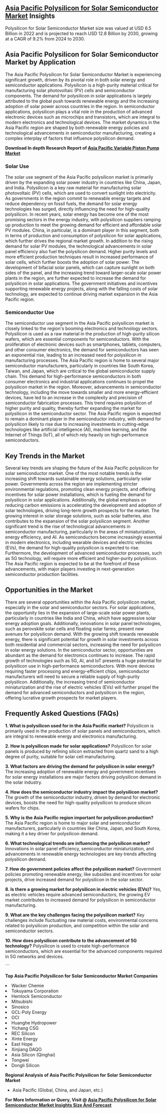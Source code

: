 <h2><a href="https://www.verifiedmarketreports.com/download-sample/?rid=355314&amp;utm_source=Github-Feb&amp;utm_medium=219" target="_blank">Asia Pacific Polysilicon for Solar Semiconductor Market</a> Insights</h2><p>Polysilicon for Solar Semiconductor Market size was valued at USD 6.5 Billion in 2022 and is projected to reach USD 12.8 Billion by 2030, growing at a CAGR of 9.2% from 2024 to 2030.</p><p><h2>Asia Pacific Polysilicon for Solar Semiconductor Market by Application</h2> <p>The Asia Pacific Polysilicon for Solar Semiconductor Market is experiencing significant growth, driven by its pivotal role in both solar energy and semiconductor applications. Polysilicon is a high-purity material critical for manufacturing solar photovoltaic (PV) cells and semiconductor components. The demand for polysilicon in solar applications is largely attributed to the global push towards renewable energy and the increasing adoption of solar power across countries in the region. In semiconductor applications, polysilicon plays a vital role in the production of advanced electronic devices such as microchips and transistors, which are integral to modern electronics and technological devices. The market dynamics in the Asia Pacific region are shaped by both renewable energy policies and technological advancements in semiconductor manufacturing, creating a complex interplay of factors that influence polysilicon demand. <p><strong>Download In depth Research Report of <a href="https://www.verifiedmarketreports.com/download-sample/?rid=236118&amp;utm_source=Pulse-Dec&amp;utm_medium=219" target="_blank">Asia Pacific Variable Piston Pump Market</a></strong></p></p> <h3>Solar Use</h3> <p>The solar use segment of the Asia Pacific polysilicon market is primarily driven by the expanding solar power industry in countries like China, Japan, and India. Polysilicon is a key raw material for manufacturing solar photovoltaic (PV) cells, which are used to convert sunlight into electricity. As governments in the region commit to renewable energy targets and reduce dependency on fossil fuels, the demand for solar energy technologies has surged, directly influencing the need for high-quality polysilicon. In recent years, solar energy has become one of the most promising sectors in the energy industry, with polysilicon suppliers ramping up production to meet the growing demand for efficient and affordable solar PV modules. China, in particular, is a dominant player in this segment, both in terms of production and consumption of polysilicon for solar applications, which further drives the regional market growth. In addition to the rising demand for solar PV modules, the technological advancements in solar panel efficiency also fuel the polysilicon demand. Higher purity levels and more efficient production techniques result in increased performance of solar cells, which further boosts the adoption of solar power. The development of bifacial solar panels, which can capture sunlight on both sides of the panel, and the increasing trend toward larger-scale solar power plants in the region, are further expected to increase the demand for polysilicon in solar applications. The government initiatives and incentives supporting renewable energy projects, along with the falling costs of solar technology, are expected to continue driving market expansion in the Asia Pacific region. <h3>Semiconductor Use</h3> <p>The semiconductor use segment in the Asia Pacific polysilicon market is closely linked to the region's booming electronics and technology sectors. Polysilicon is used as a raw material in the production of high-purity silicon wafers, which are essential components for semiconductors. With the proliferation of electronic devices such as smartphones, tablets, computers, and other consumer electronics, the demand for semiconductors has seen an exponential rise, leading to an increased need for polysilicon in manufacturing processes. The Asia Pacific region is home to several major semiconductor manufacturers, particularly in countries like South Korea, Taiwan, and Japan, which are critical to the global semiconductor supply chain. This demand for high-performance semiconductors in both consumer electronics and industrial applications continues to propel the polysilicon market in the region. Moreover, advancements in semiconductor technology, including the move towards smaller and more energy-efficient devices, have led to an increase in the complexity and precision of semiconductor fabrication processes. This trend requires polysilicon of higher purity and quality, thereby further expanding the market for polysilicon in the semiconductor sector. The Asia Pacific region is expected to remain a dominant player in the semiconductor industry, with demand for polysilicon likely to rise due to increasing investments in cutting-edge technologies like artificial intelligence (AI), machine learning, and the Internet of Things (IoT), all of which rely heavily on high-performance semiconductors. <h2>Key Trends in the Market</h2> <p>Several key trends are shaping the future of the Asia Pacific polysilicon for solar semiconductor market. One of the most notable trends is the increasing shift towards sustainable energy solutions, particularly solar power. Governments across the region are implementing stricter environmental regulations, promoting clean energy projects, and offering incentives for solar power installations, which is fueling the demand for polysilicon in solar applications. Additionally, the global emphasis on reducing carbon emissions is accelerating the development and adoption of solar technologies, driving long-term growth prospects for the market. The growing interest in solar storage solutions, such as solar batteries, also contributes to the expansion of the solar polysilicon segment. Another significant trend is the rise of technological advancements in semiconductor manufacturing, particularly in the areas of miniaturization, energy efficiency, and AI. As semiconductors become increasingly essential in modern electronics, including wearable devices and electric vehicles (EVs), the demand for high-quality polysilicon is expected to rise. Furthermore, the development of advanced semiconductor processes, such as 5G technology, will require more efficient and higher-purity polysilicon. The Asia Pacific region is expected to be at the forefront of these advancements, with major players investing in next-generation semiconductor production facilities. <h2>Opportunities in the Market</h2> <p>There are several opportunities within the Asia Pacific polysilicon market, especially in the solar and semiconductor sectors. For solar applications, the opportunity lies in the expansion of large-scale solar power plants, particularly in countries like India and China, which have aggressive solar energy adoption goals. Additionally, innovations in solar panel technologies, such as perovskite solar cells and floating solar farms, present new avenues for polysilicon demand. With the growing shift towards renewable energy, there is significant potential for growth in solar investments across both residential and commercial sectors, increasing the need for polysilicon in solar energy solutions. In the semiconductor sector, opportunities are abundant as the demand for electronics continues to increase. The rapid growth of technologies such as 5G, AI, and IoT presents a huge potential for polysilicon use in high-performance semiconductors. With more devices requiring faster processing and energy-efficient chips, semiconductor manufacturers will need to secure a reliable supply of high-purity polysilicon. Additionally, the increasing trend of semiconductor miniaturization and the rise of electric vehicles (EVs) will further propel the demand for advanced semiconductors and polysilicon in the region, offering lucrative growth prospects for market players. <h2>Frequently Asked Questions (FAQs)</h2> <p><strong>1. What is polysilicon used for in the Asia Pacific market?</strong> Polysilicon is primarily used in the production of solar panels and semiconductors, which are integral to renewable energy and electronics manufacturing.</p> <p><strong>2. How is polysilicon made for solar applications?</strong> Polysilicon for solar panels is produced by refining silicon extracted from quartz sand to a high degree of purity, suitable for solar cell manufacturing.</p> <p><strong>3. What factors are driving the demand for polysilicon in solar energy?</strong> The increasing adoption of renewable energy and government incentives for solar energy installations are major factors driving polysilicon demand in the solar industry.</p> <p><strong>4. How does the semiconductor industry impact the polysilicon market?</strong> The growth of the semiconductor industry, driven by demand for electronic devices, boosts the need for high-quality polysilicon to produce silicon wafers for chips.</p> <p><strong>5. Why is the Asia Pacific region important for polysilicon production?</strong> The Asia Pacific region is home to major solar and semiconductor manufacturers, particularly in countries like China, Japan, and South Korea, making it a key driver for polysilicon demand.</p> <p><strong>6. What technological trends are influencing the polysilicon market?</strong> Innovations in solar panel efficiency, semiconductor miniaturization, and advancements in renewable energy technologies are key trends affecting polysilicon demand.</p> <p><strong>7. How do government policies affect the polysilicon market?</strong> Government policies promoting renewable energy, like subsidies and incentives for solar projects, drive increased demand for polysilicon in the solar sector.</p> <p><strong>8. Is there a growing market for polysilicon in electric vehicles (EVs)?</strong> Yes, as electric vehicles require advanced semiconductors, the growing EV market contributes to increased demand for polysilicon in semiconductor manufacturing.</p> <p><strong>9. What are the key challenges facing the polysilicon market?</strong> Key challenges include fluctuating raw material costs, environmental concerns related to polysilicon production, and competition within the solar and semiconductor sectors.</p> <p><strong>10. How does polysilicon contribute to the advancement of 5G technology?</strong> Polysilicon is used to create high-performance semiconductors, which are essential for the advanced components required in 5G networks and devices.</p> ```</p><p><strong>Top Asia Pacific Polysilicon for Solar Semiconductor Market Companies</strong></p><div data-test-id=""><p><li>Wacker Chemie</li><li> Tokuyama Corporation</li><li> Hemlock Semiconductor</li><li> Mitsubishi</li><li> Sinosico</li><li> GCL-Poly Energy</li><li> OCI</li><li> Huanghe Hydropower</li><li> Yichang CSG</li><li> REC Silicon</li><li> Xinte Energy</li><li> East Hope</li><li> Xinjiang DAQO</li><li> Asia Silicon (Qinghai)</li><li> Tongwei</li><li> Dongli Silicon</li></p><div><strong>Regional Analysis of&nbsp;Asia Pacific Polysilicon for Solar Semiconductor Market</strong></div><ul><li dir="ltr"><p dir="ltr">Asia Pacific (Global, China, and Japan, etc.)</p></li></ul><p><strong>For More Information or Query, Visit @&nbsp;</strong><strong><a href="https://www.verifiedmarketreports.com/product/polysilicon-for-solar-semiconductor-market/?utm_source=Github-Feb&amp;utm_medium=219" target="_blank">Asia Pacific Polysilicon for Solar Semiconductor Market Insights Size And Forecast</a></strong></p></div><h2>&nbsp;</h2><div data-test-id="">&nbsp;</div>
